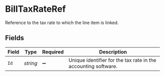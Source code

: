 # BillTaxRateRef

Reference to the tax rate to which the line item is linked.


## Fields

| Field                                                          | Type                                                           | Required                                                       | Description                                                    |
| -------------------------------------------------------------- | -------------------------------------------------------------- | -------------------------------------------------------------- | -------------------------------------------------------------- |
| `Id`                                                           | *string*                                                       | :heavy_minus_sign:                                             | Unique identifier for the tax rate in the accounting software. |